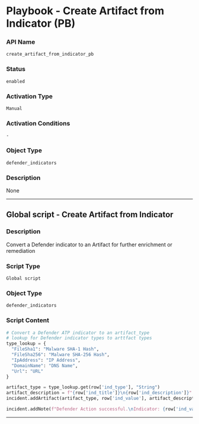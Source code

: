 <!--
    DO NOT MANUALLY EDIT THIS FILE
    THIS FILE IS AUTOMATICALLY GENERATED WITH resilient-sdk codegen
    Generated with resilient-sdk v50.0.131
-->

# Playbook - Create Artifact from Indicator (PB)

### API Name
`create_artifact_from_indicator_pb`

### Status
`enabled`

### Activation Type
`Manual`

### Activation Conditions
`-`

### Object Type
`defender_indicators`

### Description
None


---

## Global script - Create Artifact from Indicator

### Description
Convert a Defender indicator to an Artifact for further enrichment or remediation

### Script Type
`Global script`

### Object Type
`defender_indicators`

### Script Content
```python
# Convert a Defender ATP indicator to an artifact_type
# lookup for Defender indicator types to arttfact types
type_lookup = {
  "FileSha1": "Malware SHA-1 Hash",
  "FileSha256": "Malware SHA-256 Hash",
  "IpAddress": "IP Address",
  "DomainName": "DNS Name",
  "Url": "URL"
}

artifact_type = type_lookup.get(row['ind_type'], "String")
artifact_description = f"{row['ind_title']}\n{row['ind_description']}"
incident.addArtifact(artifact_type, row['ind_value'], artifact_description)

incident.addNote(f"Defender Action successful.\nIndicator: {row['ind_value']}\nAction: Create Artifact")
```

---

